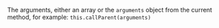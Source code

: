 The arguments, either an array or the `arguments` object
from the current method, for example: `this.callParent(arguments)`

